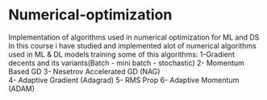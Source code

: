 # Numerical-optimization
Implementation of algorithms used in numerical optimization for ML and DS
In this course i have studied and implemented alot of numerical algorithms used in ML & DL models training
some of this algorithms: 
  1-Gradient decents and its variants(Batch - mini batch - stochastic) 
  2- Momentum Based GD
  3- Nesetrov Accelerated GD (NAG)  
  4- Adaptive Gradient (Adagrad)
  5- RMS Prop
  6- Adaptive Momentum (ADAM)
